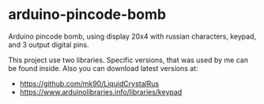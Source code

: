 # arduino-pincode-bomb
Arduino pincode bomb, using display 20x4 with russian characters, keypad, and 3 output digital pins.

This project use two libraries. Specific versions, that was used by me can be found inside.
Also you can download latest versions at:
* https://github.com/mk90/LiquidCrystalRus
* https://www.arduinolibraries.info/libraries/keypad
